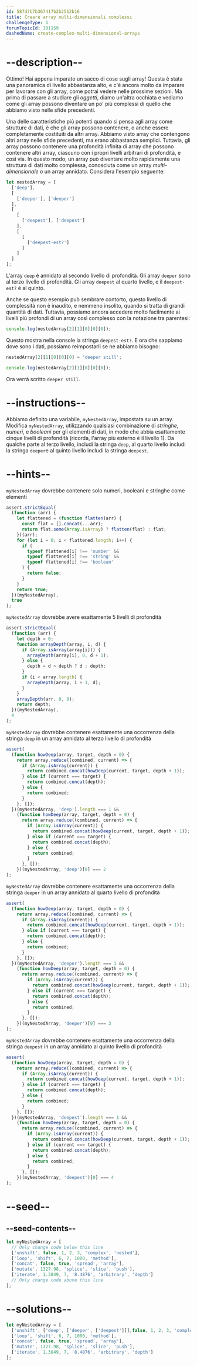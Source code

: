 ```yaml
---
id: 587d7b7b367417b2b2512b16
title: Creare array multi-dimensionali complessi
challengeType: 1
forumTopicId: 301159
dashedName: create-complex-multi-dimensional-arrays
---
```


# --description--

Ottimo! Hai appena imparato un sacco di cose sugli array! Questa è stata una panoramica di livello abbastanza alto, e c'è ancora molto da imparare per lavorare con gli array, come potrai vedere nelle prossime sezioni. Ma prima di passare a studiare gli <dfn>oggetti</dfn>, diamo un'altra occhiata e vediamo come gli array possono diventare un po' più complessi di quello che abbiamo visto nelle sfide precedenti.

Una delle caratteristiche più potenti quando si pensa agli array come strutture di dati, è che gli array possono contenere, o anche essere completamente costituiti da altri array. Abbiamo visto array che contengono altri array nelle sfide precedenti, ma erano abbastanza semplici. Tuttavia, gli array possono contenere una profondità infinita di array che possono contenere altri array, ciascuno con i propri livelli arbitrari di profondità, e così via. In questo modo, un array può diventare molto rapidamente una struttura di dati molto complessa, conosciuta come un array <dfn>multi-dimensionale</dfn> o un array annidato. Considera l'esempio seguente:

```js
let nestedArray = [
  ['deep'],
  [
    ['deeper'], ['deeper'] 
  ],
  [
    [
      ['deepest'], ['deepest']
    ],
    [
      [
        ['deepest-est?']
      ]
    ]
  ]
];
```

L'array `deep` è annidato al secondo livello di profondità. Gli array `deeper` sono al terzo livello di profondità. Gli array `deepest` al quarto livello, e il `deepest-est?` è al quinto.

Anche se questo esempio può sembrare contorto, questo livello di complessità non è inaudito, e nemmeno insolito, quando si tratta di grandi quantità di dati. Tuttavia, possiamo ancora accedere molto facilmente ai livelli più profondi di un array così complesso con la notazione tra parentesi:

```js
console.log(nestedArray[2][1][0][0][0]);
```

Questo mostra nella console la stringa `deepest-est?`. E ora che sappiamo dove sono i dati, possiamo reimpostarli se ne abbiamo bisogno:

```js
nestedArray[2][1][0][0][0] = 'deeper still';

console.log(nestedArray[2][1][0][0][0]);
```

Ora verrà scritto `deeper still`.

# --instructions--

Abbiamo definito una variabile, `myNestedArray`, impostata su un array. Modifica `myNestedArray`, utilizzando qualsiasi combinazione di <dfn>stringhe</dfn>, <dfn>numeri</dfn>, e <dfn>booleani</dfn> per gli elementi di dati, in modo che abbia esattamente cinque livelli di profondità (ricorda, l'array più esterno è il livello 1). Da qualche parte al terzo livello, includi la stringa `deep`, al quarto livello includi la stringa `deeper`e al quinto livello includi la stringa `deepest`.

# --hints--

`myNestedArray` dovrebbe contenere solo numeri, booleani e stringhe come elementi

```js
assert.strictEqual(
  (function (arr) {
    let flattened = (function flatten(arr) {
      const flat = [].concat(...arr);
      return flat.some(Array.isArray) ? flatten(flat) : flat;
    })(arr);
    for (let i = 0; i < flattened.length; i++) {
      if (
        typeof flattened[i] !== 'number' &&
        typeof flattened[i] !== 'string' &&
        typeof flattened[i] !== 'boolean'
      ) {
        return false;
      }
    }
    return true;
  })(myNestedArray),
  true
);
```

`myNestedArray` dovrebbe avere esattamente 5 livelli di profondità

```js
assert.strictEqual(
  (function (arr) {
    let depth = 0;
    function arrayDepth(array, i, d) {
      if (Array.isArray(array[i])) {
        arrayDepth(array[i], 0, d + 1);
      } else {
        depth = d > depth ? d : depth;
      }
      if (i < array.length) {
        arrayDepth(array, i + 1, d);
      }
    }
    arrayDepth(arr, 0, 0);
    return depth;
  })(myNestedArray),
  4
);
```

`myNestedArray` dovrebbe contenere esattamente una occorrenza della stringa `deep` in un array annidato al terzo livello di profondità

```js
assert(
  (function howDeep(array, target, depth = 0) {
    return array.reduce((combined, current) => {
      if (Array.isArray(current)) {
        return combined.concat(howDeep(current, target, depth + 1));
      } else if (current === target) {
        return combined.concat(depth);
      } else {
        return combined;
      }
    }, []);
  })(myNestedArray, 'deep').length === 1 &&
    (function howDeep(array, target, depth = 0) {
      return array.reduce((combined, current) => {
        if (Array.isArray(current)) {
          return combined.concat(howDeep(current, target, depth + 1));
        } else if (current === target) {
          return combined.concat(depth);
        } else {
          return combined;
        }
      }, []);
    })(myNestedArray, 'deep')[0] === 2
);
```

`myNestedArray` dovrebbe contenere esattamente una occorrenza della stringa `deeper` in un array annidato al quarto livello di profondità

```js
assert(
  (function howDeep(array, target, depth = 0) {
    return array.reduce((combined, current) => {
      if (Array.isArray(current)) {
        return combined.concat(howDeep(current, target, depth + 1));
      } else if (current === target) {
        return combined.concat(depth);
      } else {
        return combined;
      }
    }, []);
  })(myNestedArray, 'deeper').length === 1 &&
    (function howDeep(array, target, depth = 0) {
      return array.reduce((combined, current) => {
        if (Array.isArray(current)) {
          return combined.concat(howDeep(current, target, depth + 1));
        } else if (current === target) {
          return combined.concat(depth);
        } else {
          return combined;
        }
      }, []);
    })(myNestedArray, 'deeper')[0] === 3
);
```

`myNestedArray` dovrebbe contenere esattamente una occorrenza della stringa `deepest` in un array annidato al quinto livello di profondità

```js
assert(
  (function howDeep(array, target, depth = 0) {
    return array.reduce((combined, current) => {
      if (Array.isArray(current)) {
        return combined.concat(howDeep(current, target, depth + 1));
      } else if (current === target) {
        return combined.concat(depth);
      } else {
        return combined;
      }
    }, []);
  })(myNestedArray, 'deepest').length === 1 &&
    (function howDeep(array, target, depth = 0) {
      return array.reduce((combined, current) => {
        if (Array.isArray(current)) {
          return combined.concat(howDeep(current, target, depth + 1));
        } else if (current === target) {
          return combined.concat(depth);
        } else {
          return combined;
        }
      }, []);
    })(myNestedArray, 'deepest')[0] === 4
);
```

# --seed--

## --seed-contents--

```js
let myNestedArray = [
  // Only change code below this line
  ['unshift', false, 1, 2, 3, 'complex', 'nested'],
  ['loop', 'shift', 6, 7, 1000, 'method'],
  ['concat', false, true, 'spread', 'array'],
  ['mutate', 1327.98, 'splice', 'slice', 'push'],
  ['iterate', 1.3849, 7, '8.4876', 'arbitrary', 'depth']
  // Only change code above this line
];
```

# --solutions--

```js
let myNestedArray = [
  ['unshift', ['deep', ['deeper', ['deepest']]],false, 1, 2, 3, 'complex', 'nested'],
  ['loop', 'shift', 6, 7, 1000, 'method'],
  ['concat', false, true, 'spread', 'array'],
  ['mutate', 1327.98, 'splice', 'slice', 'push'],
  ['iterate', 1.3849, 7, '8.4876', 'arbitrary', 'depth']
];
```

